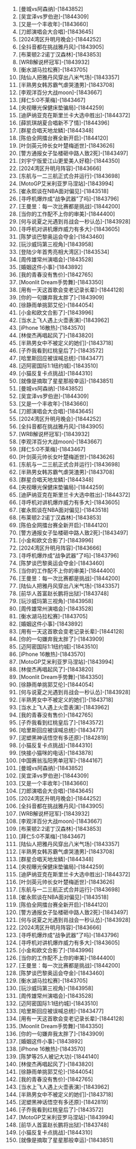 
1. [曼城vs阿森纳]-[1843852]
1. [吴宜泽vs罗伯逊]-[1844309]
1. [又是一个丰收年]-[1843660]
1. [刀郎演唱会大合唱]-[1843645]
1. [2024湾区升明月晚会]-[1844252]
1. [全抖音都在挑战雅丹风]-[1843905]
1. [布莱顿2:2诺丁汉森林]-[1843853]
1. [WRB解说杯冠军]-[1843932]
1. [衡水湖马拉松赛]-[1843705]
1. [陆仙人把雅丹风穿出八米气场]-[1843357]
1. [半熟男女韩苏霸气虐哭渣男]-[1843708]
1. [李观洋百分大战moon]-[1843667]
1. [拜仁5:0不莱梅]-[1843467]
1. [央视曝光保健床垫骗局]-[1844259]
1. [迪萨纳亚克在斯里兰卡大选中胜出]-[1844372]
1. [薛凯琪胡夏合唱新不了情]-[1844396]
1. [群星合唱天地龙鳞]-[1844348]
1. [陈伯全网擂台赛全新开启]-[1844120]
1. [叶剑英元帅长女叶楚梅逝世]-[1843626]
1. [警方通报女子坠楼砸中路人致2死]-[1843497]
1. [刘宇宁版爱江山更爱美人好稳]-[1844350]
1. [2024湾区升明月阵容]-[1843666]
1. [东航与一二三航正式合并运行]-[1843698]
1. [MotoGP艾米利亚罗马涅站]-[1843994]
1. [崔永熙谈在NBA面对偏见]-[1843518]
1. [寻呼机爆炸成“战争武器”了吗]-[1843796]
1. [王曼昱：每一次比赛都是挑战]-[1844200]
1. [当你的工作配不上你的审美]-[1844400]
1. [何与说夏之光遇到肖战会一秒认怂]-[1843928]
1. [寻呼机对讲机爆炸威力有多大]-[1843605]
1. [陈梦谈巴黎奥运会夺金]-[1843460]
1. [玩沙威玛第三视角]-[1843958]
1. [登陆少年首秀亮相大湾区]-[1843534]
1. [周传雄常州演唱会]-[1843528]
1. [婚姻这件小事]-[1843892]
1. [我的青春没有售价]-[1842765]
1. [Moonlit Dream手势舞]-[1843350]
1. [用有一天这首歌会变老记录长辈]-[1844128]
1. [你的一句嫌弃我太胖了]-[1843909]
1. [徐静雨单挑郭艾伦]-[1844054]
1. [小金和欧文合影了]-[1843996]
1. [当水上飞人遇上火壶表演]-[1843962]
1. [iPhone 16散热]-[1843570]
1. [林俊杰再唱起风了]-[1843820]
1. [半熟男女中不被定义的她们]-[1843718]
1. [子乔我看到红桃皇后了]-[1843572]
1. [哈里斯回应被误喊总统]-[1843477]
1. [迈阿密国际1:1纽约城]-[1843510]
1. [小猫反复卡点挑战]-[1844310]
1. [就像是摘取了星星那般幸运]-[1843851]
1. [曼城vs阿森纳]-[1843852]
1. [吴宜泽vs罗伯逊]-[1844309]
1. [又是一个丰收年]-[1843660]
1. [刀郎演唱会大合唱]-[1843645]
1. [2024湾区升明月晚会]-[1844252]
1. [全抖音都在挑战雅丹风]-[1843905]
1. [WRB解说杯冠军]-[1843932]
1. [李观洋百分大战moon]-[1843667]
1. [拜仁5:0不莱梅]-[1843467]
1. [叶剑英元帅长女叶楚梅逝世]-[1843626]
1. [东航与一二三航正式合并运行]-[1843698]
1. [半熟男女韩苏霸气虐哭渣男]-[1843708]
1. [群星合唱天地龙鳞]-[1844348]
1. [央视曝光保健床垫骗局]-[1844259]
1. [迪萨纳亚克在斯里兰卡大选中胜出]-[1844372]
1. [寻呼机对讲机爆炸威力有多大]-[1843605]
1. [崔永熙谈在NBA面对偏见]-[1843518]
1. [布莱顿2:2诺丁汉森林]-[1843853]
1. [陈伯全网擂台赛全新开启]-[1844120]
1. [警方通报女子坠楼砸中路人致2死]-[1843497]
1. [小金和欧文合影了]-[1843996]
1. [2024湾区升明月阵容]-[1843666]
1. [寻呼机爆炸成“战争武器”了吗]-[1843796]
1. [陈梦谈巴黎奥运会夺金]-[1843460]
1. [当你的工作配不上你的审美]-[1844400]
1. [王曼昱：每一次比赛都是挑战]-[1844200]
1. [陆仙人把雅丹风穿出八米气场]-[1843357]
1. [前华人首富赵长鹏将出狱]-[1843748]
1. [玩沙威玛第三视角]-[1843958]
1. [周传雄常州演唱会]-[1843528]
1. [衡水湖马拉松赛]-[1843705]
1. [婚姻这件小事]-[1843892]
1. [用有一天这首歌会变老记录长辈]-[1844128]
1. [你的一句嫌弃我太胖了]-[1843909]
1. [迈阿密国际1:1纽约城]-[1843510]
1. [iPhone 16散热]-[1843570]
1. [MotoGP艾米利亚罗马涅站]-[1843994]
1. [林俊杰再唱起风了]-[1843820]
1. [Moonlit Dream手势舞]-[1843350]
1. [徐静雨单挑郭艾伦]-[1844054]
1. [何与说夏之光遇到肖战会一秒认怂]-[1843928]
1. [半熟男女中不被定义的她们]-[1843718]
1. [当水上飞人遇上火壶表演]-[1843962]
1. [我的青春没有售价]-[1842765]
1. [子乔我看到红桃皇后了]-[1843572]
1. [哈里斯回应被误喊总统]-[1843477]
1. [泥塑黑神话悟空有多还原]-[1842819]
1. [小猫反复卡点挑战]-[1844310]
1. [快接小猫咪的电话]-[1843878]
1. [中国赛翁泓阳男单冠军]-[1844167]
1. [曼城vs阿森纳]-[1843852]
1. [吴宜泽vs罗伯逊]-[1844309]
1. [又是一个丰收年]-[1843660]
1. [刀郎演唱会大合唱]-[1843645]
1. [2024湾区升明月晚会]-[1844252]
1. [全抖音都在挑战雅丹风]-[1843905]
1. [WRB解说杯冠军]-[1843932]
1. [李观洋百分大战moon]-[1843667]
1. [布莱顿2:2诺丁汉森林]-[1843853]
1. [拜仁5:0不莱梅]-[1843467]
1. [陆仙人把雅丹风穿出八米气场]-[1843357]
1. [半熟男女韩苏霸气虐哭渣男]-[1843708]
1. [群星合唱天地龙鳞]-[1844348]
1. [央视曝光保健床垫骗局]-[1844259]
1. [迪萨纳亚克在斯里兰卡大选中胜出]-[1844372]
1. [叶剑英元帅长女叶楚梅逝世]-[1843626]
1. [东航与一二三航正式合并运行]-[1843698]
1. [崔永熙谈在NBA面对偏见]-[1843518]
1. [陈伯全网擂台赛全新开启]-[1844120]
1. [警方通报女子坠楼砸中路人致2死]-[1843497]
1. [何与说夏之光遇到肖战会一秒认怂]-[1843928]
1. [2024湾区升明月阵容]-[1843666]
1. [寻呼机爆炸成“战争武器”了吗]-[1843796]
1. [寻呼机对讲机爆炸威力有多大]-[1843605]
1. [小金和欧文合影了]-[1843996]
1. [当你的工作配不上你的审美]-[1844400]
1. [王曼昱：每一次比赛都是挑战]-[1844200]
1. [陈梦谈巴黎奥运会夺金]-[1843460]
1. [衡水湖马拉松赛]-[1843705]
1. [玩沙威玛第三视角]-[1843958]
1. [周传雄常州演唱会]-[1843528]
1. [迈阿密国际1:1纽约城]-[1843510]
1. [哈里斯回应被误喊总统]-[1843477]
1. [用有一天这首歌会变老记录长辈]-[1844128]
1. [Moonlit Dream手势舞]-[1843350]
1. [你的一句嫌弃我太胖了]-[1843909]
1. [婚姻这件小事]-[1843892]
1. [iPhone 16散热]-[1843570]
1. [陈梦等25人被记大功]-[1844140]
1. [林俊杰再唱起风了]-[1843820]
1. [徐静雨单挑郭艾伦]-[1844054]
1. [我的青春没有售价]-[1842765]
1. [当水上飞人遇上火壶表演]-[1843962]
1. [半熟男女中不被定义的她们]-[1843718]
1. [泥塑黑神话悟空有多还原]-[1842819]
1. [子乔我看到红桃皇后了]-[1843572]
1. [MotoGP艾米利亚罗马涅站]-[1843994]
1. [前华人首富赵长鹏将出狱]-[1843748]
1. [小猫反复卡点挑战]-[1844310]
1. [就像是摘取了星星那般幸运]-[1843851]